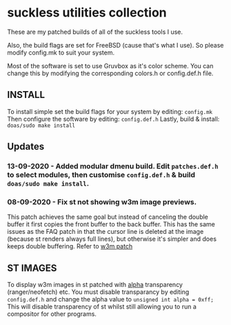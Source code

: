 # suckless utilities collection
These are my patched builds of all of the suckless tools I use.

Also, the build flags are set for FreeBSD (cause that's what I use). So please modify config.mk to suit your system.

Most of the software is set to use Gruvbox as it's color scheme. 
You can change this by modifying the corresponding colors.h or config.def.h file.

## INSTALL
To install simple set the build flags for your system by editing:
    ```
    config.mk
    ```
Then configure the software by editing:
    ```
    config.def.h
    ```
Lastly, build & install:
    ```
    doas/sudo make install
    ```

## Updates
### 13-09-2020 - Added modular dmenu build. Edit ``patches.def.h`` to select modules, then customise ``config.def.h`` & build ``doas/sudo make install``. 

### 08-09-2020 - Fix st not showing w3m image previews. 
  This patch achieves the same goal but instead of canceling the double
  buffer it first copies the front buffer to the back buffer.
  This has the same issues as the FAQ patch in that the cursor line is
  deleted at the image (because st renders always full lines), but
  otherwise it's simpler and does keeps double buffering.
  Refer to [w3m patch](https://st.suckless.org/patches/w3m/)
  
## ST IMAGES
To display w3m images in st patched with [alpha](https://st.suckless.org/patches/alpha/) transparency (ranger/neofetch) etc. You must disable transparancy by editing
    ```
    config.def.h
    ```
and change the alpha value to
    ```
    unsigned int alpha = 0xff;
    ```
This will disable transparency of st whilst still allowing you to run a compositor for other programs.

